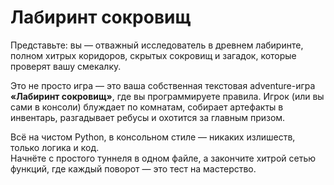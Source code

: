 # Лабиринт сокровищ

Представьте: вы — отважный исследователь в древнем лабиринте, полном хитрых коридоров, скрытых сокровищ и загадок, которые проверят вашу смекалку.

Это не просто игра — это ваша собственная текстовая adventure-игра **«Лабиринт сокровищ»**, где вы программируете правила. Игрок (или вы сами в консоли) блуждает по комнатам, собирает артефакты в инвентарь, разгадывает ребусы и охотится за главным призом.

Всё на чистом Python, в консольном стиле — никаких излишеств, только логика и код.  
Начнёте с простого туннеля в одном файле, а закончите хитрой сетью функций, где каждый поворот — это тест на мастерство.